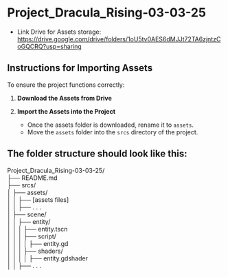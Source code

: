 # Project_Dracula_Rising-03-03-25

- Link Drive for Assets storage: https://drive.google.com/drive/folders/1oU5tv0AES6dMJJt72TA6zjntzCoGQCRQ?usp=sharing

## Instructions for Importing Assets

To ensure the project functions correctly:

1. **Download the Assets from Drive**

2. **Import the Assets into the Project**
   - Once the assets folder is downloaded, rename it to `assets`.
   - Move the `assets` folder into the `srcs` directory of the project.

## The folder structure should look like this:  
Project_Dracula_Rising-03-03-25/  
├── README.md  
├── srcs/  
│   ├── assets/  
│   │   ├── [assets files]  
│   │   ├── . . .  
│   ├── scene/  
│   │   ├── entity/  
│   │   │   ├── entity.tscn  
│   │   │   ├── script/  
│   │   │   │   ├── entity.gd  
│   │   │   ├── shaders/  
│   │   │   │   ├── entity.gdshader  
│   │   ├── . . .  
